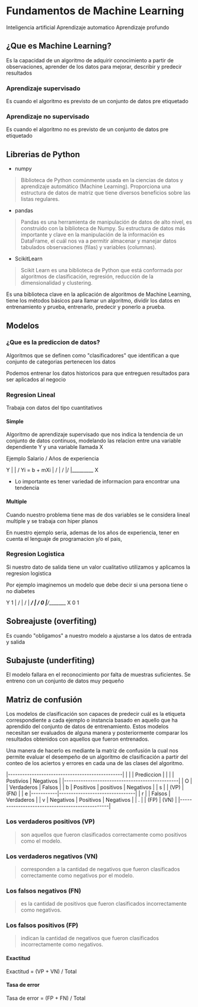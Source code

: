 # Fundamentos de Machine Learning

Inteligencia artificial
Aprendizaje automatico
Aprendizaje profundo

## ¿Que es Machine Learning?
Es la capacidad de un algoritmo de adquirir conocimiento a partir de observaciones, aprender de los datos para mejorar, describir y predecir resultados

### Aprendizaje supervisado
Es cuando el algoritmo es previsto de un conjunto de datos pre etiquetado

### Aprendizaje no supervisado
Es cuando el algoritmo no es previsto de un conjunto de datos pre etiquetado

## Librerias de Python
* numpy

> Biblioteca de Python comúnmente usada en la ciencias de datos y aprendizaje automático (Machine Learning). 
Proporciona una estructura de datos de matriz que tiene diversos beneficios sobre las listas regulares.

* pandas

> Pandas es una herramienta de manipulación de datos de alto nivel, es construido con la biblioteca de Numpy. 
Su estructura de datos más importante y clave en la manipulación de la información es DataFrame, 
el cuál nos va a permitir almacenar y manejar datos tabulados observaciones (filas) y variables (columnas).

* ScikitLearn

> Scikit Learn es una biblioteca de Python que está conformada por algoritmos de clasificación, regresión, reducción de la dimensionalidad y clustering. 

Es una biblioteca clave en la aplicación de algoritmos de Machine Learning, 
tiene los métodos básicos para llamar un algoritmo, dividir los datos en entrenamiento 
y prueba, entrenarlo, predecir y ponerlo a prueba.


## Modelos
### ¿Que es la prediccion de datos?

Algoritmos que se definen como "clasificadores" que identifican a que conjunto de categorias pertenecen los datos

Podemos entrenar los datos historicos para que entreguen resultados para
ser aplicados al negocio

### Regresion Lineal

Trabaja con datos del tipo cuantitativos

#### Simple

Algoritmo de aprendizaje supervisado que nos indica la tendencia de un conjunto de datos continuos, modelando las relacion entre una variable dependiente Y y una variable llamada X

Ejemplo Salario / Años de experiencia

  Y
   |
   |   /  Yi = b + mXi
   |  /
   | /
   |/
   |_________ X

* Lo importante es tener variedad de informacion para encontrar una tendencia

#### Multiple

Cuando nuestro problema tiene mas de dos variables se le considera lineal multiple y se trabaja con hiper planos

En nuestro ejemplo seria, ademas de los años de experiencia, tener en cuenta el lenguaje de programacion y/o el pais,

### Regresion Logistica

Si nuestro dato de salida tiene un valor cualitativo utilizamos y aplicamos la regresion logistica

Por ejemplo imaginemos un modelo que debe decir si una persona tiene o no diabetes

   Y
  1 |           / 
    |          /
    |     ____/
    |    /
  0 |___/________ X
    0          1

## Sobreajuste (overfiting)

Es cuando "obligamos" a nuestro modelo a ajustarse a los datos de entrada y salida

## Subajuste (underfiting)

El modelo fallara en el reconocimiento por falta de muestras suficientes. Se entreno con un conjunto de datos muy pequeño

## Matriz de confusión

Los modelos de clasificación son capaces de predecir cuál es la etiqueta correspondiente a cada ejemplo o instancia 
basado en aquello que ha aprendido del conjunto de datos de entrenamiento. Estos modelos necesitan ser evaluados de 
alguna manera y posteriormente comparar los resultados obtenidos con aquellos que fueron entrenados.

Una manera de hacerlo es mediante la matriz de confusión la cual nos permite evaluar el desempeño de un algoritmo de 
clasificación a partir del conteo de los aciertos y errores en cada una de las clases del algoritmo.

|------------------------------------------------|
|   |           |           Prediccion           |
|   |           |  Postivios    |  Negativos     |
|------------------------------------------------|
| O |           | Verdaderos    | Falsos         | 
| b | Positivos | positivos     | Negativos      |
| s |           | (VP)          | (FN)           |
| e |-----------|--------------------------------|
| r |           | Falsos        | Verdaderos     | 
| v | Negativos | Positivos     | Negativos      |
| . |           | (FP)          | (VN)           |
|------------------------------------------------|


### Los verdaderos positivos (VP) 
> son aquellos que fueron clasificados correctamente como positivos como el modelo.
### Los verdaderos negativos (VN) 
> corresponden a la cantidad de negativos que fueron clasificados correctamente como negativos por el modelo.
### Los falsos negativos (FN) 
> es la cantidad de positivos que fueron clasificados incorrectamente como negativos.
### Los falsos positivos (FP) 
> indican la cantidad de negativos que fueron clasificados incorrectamente como negativos.

#### Exactitud

Exactitud = (VP + VN) / Total

#### Tasa de error

Tasa de error = (FP + FN) / Total